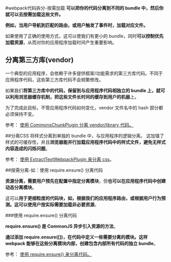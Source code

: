 #webpack代码拆分-按需加载
**可以把你的代码分离到不同的 bundle 中，然后你就可以去按需加载这些文件。**

**例如，当用户导航到匹配的路由，或用户触发了事件时，加载对应文件。**

如果使用了正确的使用方式，这可以使我们有更小的 bundle，同时**可以控制优先加载资源**，从而对你的应用程序加载时间产生重要影响。

## 分离第三方库(vendor)
一个典型的应用程序，会依赖于许多提供框架/功能需求的第三方库代码。不同于应用程序代码，这些第三方库代码不会频繁修改。

如果我们**将第三方库中的代码，保留到与应用程序代码相独立的 bundle 上，就可以利用浏览器缓存机制，把这些文件长时间的缓存到用户的机器**上。

为了完成此目标，不管应用程序代码如何变化，vendor 文件名中的 hash 部分都必须保持不变。

参考：
[使用 CommonsChunkPlugin 分离 vendor/library 代码。](http://www.css88.com/doc/webpack2/guides/code-splitting-libraries)

##分离CSS
将样式分离到单独的 bundle 中，与应用程序的逻辑分离。 这加强了样式的可缓存性，并且**浏览器能并行加载应用程序代码中的样式文件，避免无样式内容造成的闪烁问题**。

参考：
[使用 ExtractTextWebpackPlugin 来分离 css](http://www.css88.com/doc/webpack2/guides/code-splitting-css)。

##按需分离-如：使用 require.ensure() 分离代码

**资源分离，需要用户预先在配置中指定分离模块**，但**也可以在应用程序代码中创建动态分离模块**。

这可以**用于更细粒度的代码块，如，根据我们的应用程序路由，或根据用户行为预测。这可以使用户按实际需要加载非必要资源**。

###使用 require.ensure() 分离代码

**require.ensure() 是 CommonJS 异步引入资源的方法**。

**通过添加 require.ensure([<fileurl>])，在代码中定义一些需要分离的模块。这样 webpack 能够在这些分离模块内部，创建包含内部所有代码的独立 bundle**。 

参考：
[使用 require.ensure() 来分离代码。
](http://www.css88.com/doc/webpack2/guides/code-splitting-require)















